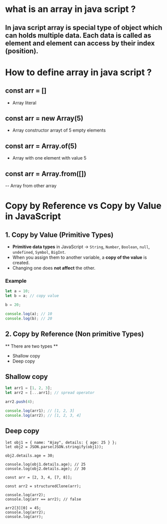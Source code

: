 # what is an array in java script ?

## In java script array is special type of object which can holds multiple data. Each data is called as element and element can access by their index (position).

# How to define array in java script ?

## const arr = []

- Array literal

## const arr = new Array(5)

- Array constructor arrayt of 5 empty elements

## const arr = Array.of(5)

- Array with one element with value 5

## const arr = Array.from([])

-- Array from other array

# Copy by Reference vs Copy by Value in JavaScript

## 1. Copy by Value (Primitive Types)

- **Primitive data types** in JavaScript → `String`, `Number`, `Boolean`, `null`, `undefined`, `Symbol`, `BigInt`.
- When you assign them to another variable, a **copy of the value** is created.
- Changing one does **not affect** the other.

### Example

```javascript
let a = 10;
let b = a; // copy value

b = 20;

console.log(a); // 10
console.log(b); // 20
```

## 2. Copy by Reference (Non primitive Types)

** There are two types **

- Shallow copy
- Deep copy

## Shallow copy

```javascript
let arr1 = [1, 2, 3];
let arr2 = [...arr1]; // spread operator

arr2.push(4);

console.log(arr1); // [1, 2, 3]
console.log(arr2); // [1, 2, 3, 4]
```

## Deep copy

```
let obj1 = { name: "Ajay", details: { age: 25 } };
let obj2 = JSON.parse(JSON.stringify(obj1));

obj2.details.age = 30;

console.log(obj1.details.age); // 25
console.log(obj2.details.age); // 30
```

```
const arr = [2, 3, 4, [7, 8]];

const arr2 = structuredClone(arr);

console.log(arr2);
console.log(arr == arr2); // false

arr2[3][0] = 45;
console.log(arr2);
console.log(arr);
```
